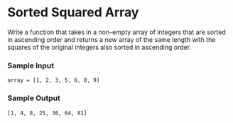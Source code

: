 # Sorted Squared Array
Write a function that takes in a non-empty array of integers that are sorted in ascending order and returns a new array of the same length with the squares of the original integers also sorted in ascending order.

### Sample Input
```
array = [1, 2, 3, 5, 6, 8, 9]
```

### Sample Output
```
[1, 4, 8, 25, 36, 64, 81]
```

